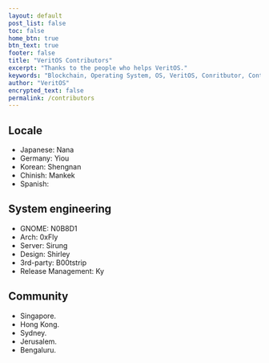 ```yaml
---
layout: default
post_list: false
toc: false
home_btn: true
btn_text: true
footer: false
title: "VeritOS Contributors"
excerpt: "Thanks to the people who helps VeritOS."
keywords: "Blockchain, Operating System, OS, VeritOS, Conritbutor, Contribution, Community, Open Source"
author: "VeritOS"
encrypted_text: false
permalink: /contributors
---
```


## Locale

* Japanese: Nana
* Germany: Yiou
* Korean: Shengnan
* Chinish: Mankek
* Spanish: 

##  System engineering
* GNOME: N0B8D1
* Arch: 0xFly
* Server: Sirung
* Design: Shirley
* 3rd-party: B00tstrip
* Release Management: Ky

##  Community 
* Singapore.
* Hong Kong.
* Sydney.
* Jerusalem.
* Bengaluru.


